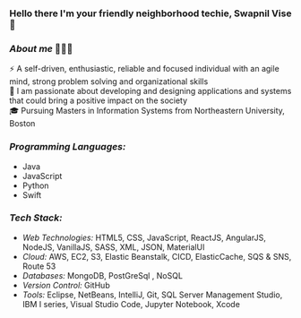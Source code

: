 ### Hello there I'm your friendly neighborhood techie, Swapnil Vise👋

### <i>About me</i> 👨🏻‍💻
⚡ A self-driven, enthusiastic, reliable and focused individual with an agile mind, strong problem solving and organizational skills </br>
🌱 I am passionate about developing and designing applications and systems that could bring a positive impact on the society </br>
🎓 Pursuing Masters in Information Systems from Northeastern University, Boston

### <i>Programming Languages:</i>
- Java
- JavaScript
- Python
- Swift

### <i>Tech Stack:</i>
- <i>Web Technologies:</i> HTML5, CSS, JavaScript, ReactJS, AngularJS, NodeJS, VanillaJS, SASS, XML, JSON, MaterialUI
- <i>Cloud:</i> AWS, EC2, S3, Elastic Beanstalk, CICD, ElasticCache, SQS & SNS, Route 53
- <i>Databases:</i> MongoDB, PostGreSql , NoSQL
- <i>Version Control:</i> GitHub
- <i>Tools:</i> Eclipse, NetBeans, IntelliJ, Git, SQL Server Management Studio, IBM I series, Visual Studio Code, Jupyter Notebook, Xcode

<!--
**swapnilvise/swapnilvise** is a ✨ _special_ ✨ repository because its `README.md` (this file) appears on your GitHub profile.

Here are some ideas to get you started:

- 🔭 I’m currently working on ...
- 🌱 I’m currently learning ...
- 👯 I’m looking to collaborate on ...
- 🤔 I’m looking for help with ...
- 💬 Ask me about ...
- 📫 How to reach me: ...
- 😄 Pronouns: ...
- ⚡ Fun fact: ...
-->
